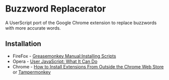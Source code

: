 Buzzword Replacerator
=====================

A UserScript port of the Google Chrome extension to replace buzzwords with more accurate words.


Installation
------------
* FireFox - [Greasemonkey Manual:Installing Scripts](http://wiki.greasespot.net/Greasemonkey_Manual:Installing_Scripts "Title")
* Opera   - [User JavaScript: What It Can Do](http://www.opera.com/docs/userjs/using/#writingscripts "Title")
* Chrome  - [How to Install Extensions From Outside the Chrome Web Store](http://www.howtogeek.com/120743/how-to-install-extensions-from-outside-the-chrome-web-store/ "Title") or [Tampermonkey](https://chrome.google.com/webstore/detail/tampermonkey/dhdgffkkebhmkfjojejmpbldmpobfkfo?hl=en "Title")

